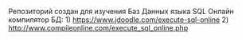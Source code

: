 Репозиторий создан для изучения Баз Данных языка SQL 
Онлайн компилятор БД: 
     1) https://www.jdoodle.com/execute-sql-online
     2) http://www.compileonline.com/execute_sql_online.php 
